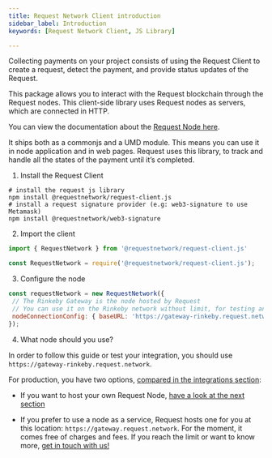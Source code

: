 ```yaml
---
title: Request Network Client introduction
sidebar_label: Introduction
keywords: [Request Network Client, JS Library]

---
```


Collecting payments on your project consists of using the Request Client to create a request, detect the payment, and provide status updates of the Request.

This package allows you to interact with the Request blockchain through the Request nodes. This client-side library uses Request nodes as servers, which are connected in HTTP. 

You can view the documentation about the [Request Node here](../6-hosting-a-node/0-intro).

It ships both as a commonjs and a UMD module. This means you can use it in node application and in web pages.
Request uses this library, to track and handle all the states of the payment until it’s completed.

1. Install the Request Client
```shell
# install the request js library
npm install @requestnetwork/request-client.js
# install a request signature provider (e.g: web3-signature to use Metamask)
npm install @requestnetwork/web3-signature
```

2. Import the client
```jsx
import { RequestNetwork } from '@requestnetwork/request-client.js'

const RequestNetwork = require('@requestnetwork/request-client.js');
```

3. Configure the node

```jsx
const requestNetwork = new RequestNetwork({
 // The Rinkeby Gateway is the node hosted by Request
 // You can use it on the Rinkeby network without limit, for testing and discovery of the library
 nodeConnectionConfig: { baseURL: 'https://gateway-rinkeby.request.network/' },
});
```

4. What node should you use?

In order to follow this guide or test your integration, you should use `https://gateway-rinkeby.request.network`.

For production, you have two options, [compared in the integrations section](../../others/integration-options):

* If you want to host your own Request Node, [have a look at the next section](../6-hosting-a-node/0-intro)

* If you prefer to use a node as a service, Request hosts one for you at this location: `https://gateway.request.network`. For the moment, it comes free of charges and fees. If you reach the limit or want to know more, [get in touch with us!](https://join.slack.com/t/requesthub/shared_invite/enQtMjkwNDQwMzUwMjI3LWNlYTlmODViMmE3MzY0MWFiMTUzYmNiMWEyZmNiNWZhMjM3MTEzN2JkZTMxN2FhN2NmODFkNmU5MDBmOTUwMjA)
